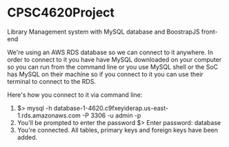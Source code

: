 # CPSC4620Project
Library Management system with MySQL database and BoostrapJS front-end


We're using an AWS RDS database so we can connect to it anywhere. In order to connect to it you have have MySQL downloaded on your computer so you can run from the command line or you use MySQL shell or the SoC has MySQL on their machine so if you connect to it you can use their terminal to connect to the RDS. 

Here's how you connect to it via command line:

1. $> mysql -h database-1-4620.c9fxeyiderap.us-east-1.rds.amazonaws.com -P 3306 -u admin -p
2. You'll be prompted to enter the password
    $> Enter password: database
3. You're connected. All tables, primary keys and foreign keys have been added.
